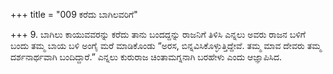 +++
title = "009 ಕರೆದು ಬಾಗಿಲವರಿಗೆ"

+++
9. ಬಾಗಿಲು ಕಾಯುವವರನ್ನು ಕರೆದು ತಾನು ಬಂದದ್ದನ್ನು ರಾಜನಿಗೆ ತಿಳಿಸಿ ಎನ್ನಲು ಅವರು ರಾಜನ ಬಳಿಗೆ ಬಂದು ತಮ್ಮ ಬಾಯ ಬಳಿ ಅಂಗೈ ಮರೆ ಮಾಡಿಕೊಂಡು “ಅರಸ, ಬಿನ್ನವಿಸಿಕೊಳ್ಳುತ್ತಿದ್ದೇವೆ. ತಮ್ಮ ಮಾವ ದೇವರು ತಮ್ಮ ದರ್ಶನಾರ್ಥವಾಗಿ ಬಂದಿದ್ದಾರೆ.” ಎನ್ನಲು ಕುರುರಾಜ ಚಿಂತಾಮಗ್ನನಾಗಿ ಬರಹೇಳು ಎಂದು ಆಜ್ಞಾಪಿಸಿದ.